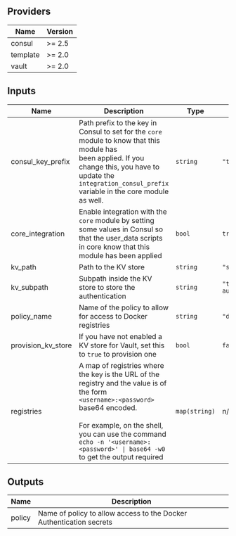 ## Providers

| Name | Version |
|------|---------|
| consul | >= 2.5 |
| template | >= 2.0 |
| vault | >= 2.0 |

## Inputs

| Name | Description | Type | Default | Required |
|------|-------------|------|---------|:-----:|
| consul\_key\_prefix | Path prefix to the key in Consul to set for the `core` module to know that this module has<br>        been applied. If you change this, you have to update the<br>        `integration_consul_prefix` variable in the core module as well. | `string` | `"terraform/"` | no |
| core\_integration | Enable integration with the `core` module by setting some values in Consul so<br>        that the user\_data scripts in core know that this module has been applied | `bool` | `true` | no |
| kv\_path | Path to the KV store | `string` | `"secret"` | no |
| kv\_subpath | Subpath inside the KV store to store the authentication | `string` | `"terraform/docker-auth"` | no |
| policy\_name | Name of the policy to allow for access to Docker registries | `string` | `"docker-auth"` | no |
| provision\_kv\_store | If you have not enabled a KV store for Vault, set this to `true` to provision one | `bool` | `false` | no |
| registries | A map of registries where the key is the URL of the registry and the value is of the form<br>`<username>:<password>` base64 encoded.<br><br>For example, on the shell, you can use the command `echo -n '<username>:<password>' \| base64 -w0`<br>to get the output required | `map(string)` | n/a | yes |

## Outputs

| Name | Description |
|------|-------------|
| policy | Name of policy to allow access to the Docker Authentication secrets |

